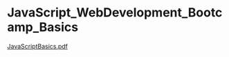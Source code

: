 # JavaScript_WebDevelopment_Bootcamp_Basics

[JavaScriptBasics.pdf](https://github.com/ankitd2002/JavaScript_WebDevelopment_Bootcamp_Basics/files/13983602/JavaScriptBasics.pdf)
